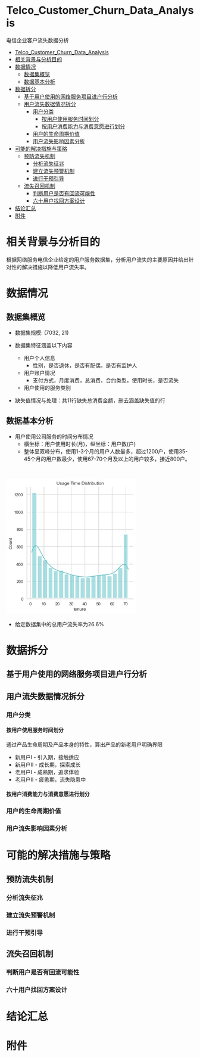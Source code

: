# Telco_Customer_Churn_Data_Analysis
电信企业客户流失数据分析
- [Telco_Customer_Churn_Data_Analysis](#telco_customer_churn_data_analysis)
- [相关背景与分析目的](#相关背景与分析目的)
- [数据情况](#数据情况)
  - [数据集概览](#数据集概览)
  - [数据基本分析](#数据基本分析)
- [数据拆分](#数据拆分)
  - [基于用户使用的网络服务项目进户行分析](#基于用户使用的网络服务项目进户行分析)
  - [用户流失数据情况拆分](#用户流失数据情况拆分)
    - [用户分类](#用户分类)
      - [按用户使用服务时间划分](#按用户使用服务时间划分)
      - [按用户消费能力与消费意愿进行划分](#按用户消费能力与消费意愿进行划分)
    - [用户的生命周期价值](#用户的生命周期价值)
    - [用户流失影响因素分析](#用户流失影响因素分析)
- [可能的解决措施与策略](#可能的解决措施与策略)
  - [预防流失机制](#预防流失机制)
    - [分析流失征兆](#分析流失征兆)
    - [建立流失预警机制](#建立流失预警机制)
    - [进行干预引导](#进行干预引导)
  - [流失召回机制](#流失召回机制)
    - [判断用户是否有回流可能性](#判断用户是否有回流可能性)
    - [六十用户找回方案设计](#六十用户找回方案设计)
- [结论汇总](#结论汇总)
- [附件](#附件)


# 相关背景与分析目的
根据网络服务电信企业给定的用户服务数据集，分析用户流失的主要原因并给出针对性的解决措施以降低用户流失率。

# 数据情况
## 数据集概览
+ 数据集规模: (7032, 21)
  
+ 数据集特征涵盖以下内容
  +  用户个人信息
     +  性别，是否退休，是否有配偶，是否有监护人
  +  用户账户情况
     +  支付方式，月度消费，总消费，合约类型，使用时长，是否流失
  +  用户使用的服务类别

+ 缺失值情况与处理：共11行缺失总消费金额，删去涵盖缺失值的行

## 数据基本分析
+ 用户使用公司服务的时间分布情况
  + 横坐标：用户使用时长(月)，纵坐标：用户数(户)
  + 整体呈双峰分布，使用1-3个月的用户人数最多，超过1200户，使用35-45个月的用户数最少，使用67-70个月及以上的用户较多，接近800户。
<br>
  
![用户使用公司服务的时间分布情况](charts/usage_time_Distribution.jpg)


+ 给定数据集中的总用户流失率为26.6%

###

# 数据拆分

## 基于用户使用的网络服务项目进户行分析

## 用户流失数据情况拆分

### 用户分类
#### 按用户使用服务时间划分
通过产品生命周期及产品本身的特性，算出产品的新老用户明确界限
+ 新用户I - 引入期，接触适应
+ 新用户II - 成长期，探索成长
+ 老用户I - 成熟期，追求体验
+ 老用户II - 疲惫期，流失隐患中


#### 按用户消费能力与消费意愿进行划分

### 用户的生命周期价值

### 用户流失影响因素分析

# 可能的解决措施与策略
## 预防流失机制
### 分析流失征兆
### 建立流失预警机制
### 进行干预引导

## 流失召回机制
### 判断用户是否有回流可能性
### 六十用户找回方案设计


# 结论汇总

# 附件






